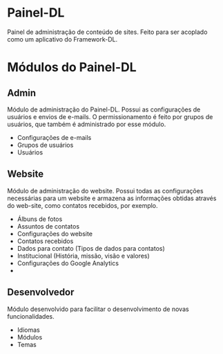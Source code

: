 # Painel-DL

Painel de administração de conteúdo de sites. Feito para ser acoplado como um aplicativo do Framework-DL.

# Módulos do Painel-DL
## Admin

Módulo de administração do Painel-DL. Possui as configurações de usuários e envios de e-mails. O permissionamento é feito por grupos de usuários, que também é administrado por esse módulo.

- Configurações de e-mails
- Grupos de usuários
- Usuários

## Website

Módulo de administração do website. Possui todas as configurações necessárias para um website e armazena as informações obtidas através do web-site, como contatos recebidos, por exemplo.

- Álbuns de fotos
- Assuntos de contatos
- Configurações do website
- Contatos recebidos
- Dados para contato (Tipos de dados para contatos)
- Institucional (História, missão, visão e valores)
- Configurações do Google Analytics
- 
## Desenvolvedor

Módulo desenvolvido para facilitar o desenvolvimento de novas funcionalidades.

- Idiomas
- Módulos
- Temas
